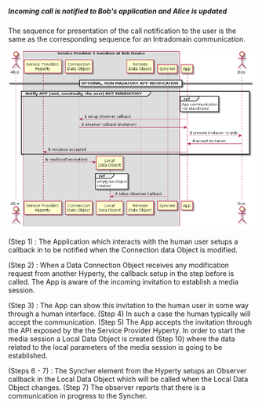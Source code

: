 ##### Incoming call is notified to Bob's application and Alice is updated

The sequence for presentation of the call notification to the user is the same as the corresponding sequence for an Intradomain communication.

<!--
@startuml "h2h-inter-comm-4-notification-update.png"

	autonumber
!define SHOW_Runtime1B
!define SHOW_SP1SandboxAtRuntime1B
!define SHOW_ServiceProvider1HypertyAtRuntime1B
' '!define SHOW_ServiceProvider1RouterAtRuntime1B
!define SHOW_CommObjectAtRuntime1B
!define SHOW_RemoteObjectAtRuntime1B
!define SHOW_LocalObjectAtRuntime1B

!define SHOW_CoreRuntime1B

!define SHOW_Syncher1AtRuntime1B

!include ../runtime_objects.plantuml

participant "App" as App@1B
actor "Bob" as Bob

== OPTIONAL, NON MADATORY APP NOTIFICATION ==

group Notify APP (and, eventually, the user) NOT MANDATORY
	ref over "App@1B"
		App communication
		not standirized
	end ref
	App@1B -> CommObj@1B : setup Observer callback

	CommObj@1B -> App@1B : observer callback (invitation)
	App@1B -> Bob : present invitation to Bob

	' Bob accepts invitation
	Bob -> App@1B : accept invitation
	App@1B -> SP1H@1B : invitation accepted
end

create LocObj@1B

SP1H@1B -> LocObj@1B : new(localDescription)
ref over "LocObj@1B"
	empty LocObject
	created
end ref

Sync1@1B -> LocObj@1B : setup Observer Callback


@enduml
-->

![H2H Interdomain Communication : notification update](h2h-inter-comm-4-notification-update.png)

(Step 1) : The Application which interacts with the human user setups a callback in to be notified when the Connection data Object is modified.

(Step 2) : When a Data Connection Object receives any modification request from another Hyperty, the callback setup in the step before is called. The App is aware of the incoming invitation to establish a media session.

(Step 3) : The App can  show this invitation to the human user in some way through a human interface. (Step 4) In such a case the human typically will accept the communication. (Step 5) The App accepts the invitation through the API exposed by the the Service Provider Hyperty.
In order to start the media session a Local Data Object is created (Step 10) where the data related to the  local parameters of the media session is going to be established.

(Steps 6 - 7) : The Syncher element from the Hyperty setups an Observer callback in the Local Data Object which will be called when the Local Data Object changes. (Step 7) The observer reports that there is a communication in progress to the Syncher.
